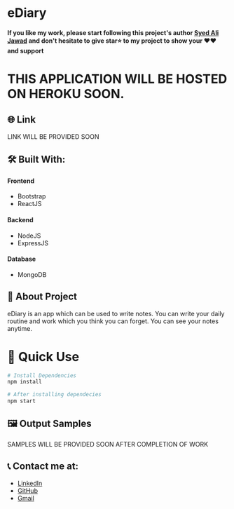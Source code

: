 # eDiary

#### If you like my work, please start following this project's author [Syed Ali Jawad](https://github.com/alijawad1511) and don't hesitate to give star⭐ to my project to show your ❤️❤️ and support

# THIS APPLICATION WILL BE HOSTED ON HEROKU SOON.

## 🌐 Link
LINK WILL BE PROVIDED SOON

## 🛠️ Built With:
#### Frontend
- Bootstrap
- ReactJS

#### Backend
- NodeJS
- ExpressJS

#### Database
- MongoDB


## 📝 About Project
eDiary is an app which can be used to write notes. You can write your daily routine
and work which you think you can forget. You can see your notes anytime.

# 📝 Quick Use

```bash
# Install Dependencies
npm install

# After installing dependecies
npm start
```

## 🖼️ Output Samples
SAMPLES WILL BE PROVIDED SOON AFTER COMPLETION OF WORK

## 📞 Contact me at:
- [LinkedIn](https://www.linkedin.com/in/alijawad1511)
- [GitHub](https://github.com/alijawad1511)
- [Gmail](mailto:jawad.bukhari1511@gmail.com)

